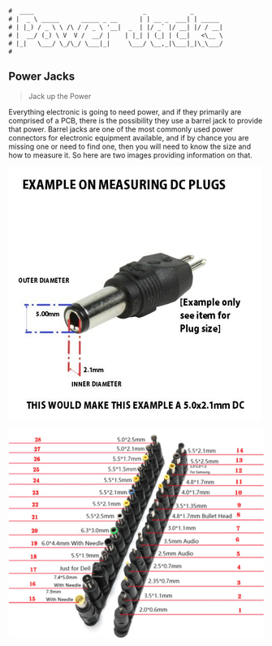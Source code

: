 ```text
#  ____                              _            _
# |  _ \ _____      _____ _ __      | | __ _  ___| | _____
# | |_) / _ \ \ /\ / / _ \ '__|  _  | |/ _` |/ __| |/ / __|
# |  __/ (_) \ V  V /  __/ |    | |_| | (_| | (__|   <\__ \
# |_|   \___/ \_/\_/ \___|_|     \___/ \__,_|\___|_|\_\___/
#
```

Power Jacks
-----------

> Jack up the Power

Everything electronic is going to need power, and if they primarily are comprised of a PCB, there is the possibility they use a barrel jack to provide that power.
Barrel jacks are one of the most commonly used power connectors for electronic equipment available, and if by chance you are missing one or need to find one, then you
will need to know the size and how to measure it. So here are two images providing information on that.

![How to measure a jack](/assets/img/jack-measure.jpg)

![Jack Sizes](/assets/img/jack-sizes.jpg)
